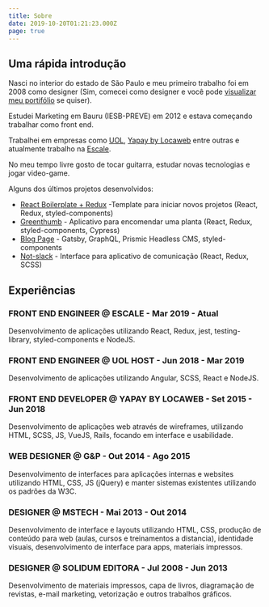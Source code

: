 ```yaml
---
title: Sobre
date: 2019-10-20T01:21:23.000Z
page: true
---
```

## Uma rápida introdução

Nasci no interior do estado de São Paulo e meu primeiro trabalho foi em 2008 como designer (Sim, comecei como designer e você pode [visualizar meu portifólio](https://www.behance.net/edermunhoz1384) se quiser).

Estudei Marketing em Bauru (IESB-PREVE) em 2012 e estava começando trabalhar como front end.

Trabalhei em empresas como [UOL](https://www.uol.com.br/), [Yapay by Locaweb](https://www.yapay.com.br/) entre outras e atualmente trabalho na [Escale](https://escale.com.br/).

No meu tempo livre gosto de tocar guitarra, estudar novas tecnologias e jogar video-game.

Alguns dos últimos projetos desenvolvidos:

* [React Boilerplate + Redux](https://emunhoz-react-boilerplate.netlify.com/) -Template para iniciar novos projetos (React, Redux, styled-components)
* [Greenthumb](https://emunhoz-greenthumb.netlify.com/) - Aplicativo para encomendar uma planta (React, Redux, styled-components, Cypress)
* [Blog Page](https://prismic-starter-template.netlify.com/) - Gatsby, GraphQL, Prismic Headless CMS, styled-components
* [Not-slack](https://emunhoz-not-slack.netlify.com/) - Interface para aplicativo de comunicação (React, Redux, SCSS)



## Experiências

### FRONT END ENGINEER @ ESCALE - Mar 2019 - Atual

Desenvolvimento de aplicações utilizando React, Redux, jest, testing-library, styled-components e NodeJS.

### FRONT END ENGINEER @ UOL HOST - Jun 2018 - Mar 2019

Desenvolvimento de aplicações utilizando Angular, SCSS, React e NodeJS.

### FRONT END DEVELOPER @ YAPAY BY LOCAWEB - Set 2015 - Jun 2018

Desenvolvimento de aplicações web através de wireframes, utilizando HTML, SCSS, JS, VueJS, Rails, focando em interface e usabilidade.

### WEB DESIGNER @ G&P - Out 2014 - Ago 2015

Desenvolvimento de interfaces para aplicações internas e websites utilizando HTML, CSS, JS (jQuery) e manter sistemas existentes utilizando os padrões da W3C.

### DESIGNER @ MSTECH - Mai 2013 - Out 2014

Desenvolvimento de interface e layouts utilizando HTML, CSS, produção de conteúdo para web (aulas, cursos e treinamentos a distancia), identidade visuais, desenvolvimento de interface para apps, materiais impressos.

### DESIGNER @ SOLIDUM EDITORA - Jul 2008 - Jun 2013

Desenvolvimento de materiais impressos, capa de livros, diagramação de revistas, e-mail marketing, vetorização e outros trabalhos gráficos.
